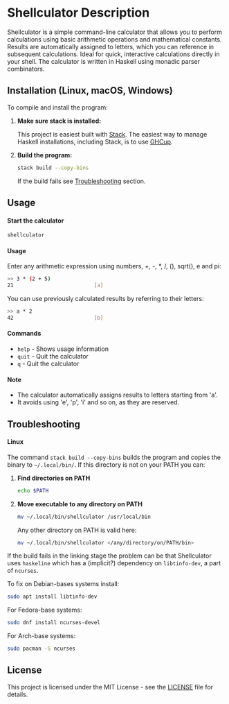 # Shellculator Description
Shellculator is a simple command-line calculator that allows you to perform calculations using basic arithmetic operations and mathematical constants. Results are automatically assigned to letters, which you can reference in subsequent calculations. Ideal for quick, interactive calculations directly in your shell. The calculator is written in Haskell using monadic parser combinators.

## Installation (Linux, macOS, Windows)

To compile and install the program:

1. **Make sure stack is installed:**

    This project is easiest built with [Stack](https://docs.haskellstack.org/en/stable/).
    The easiest way to manage Haskell installations, including Stack, is to use [GHCup](https://www.haskell.org/ghcup/).

2. **Build the program:**

    ```sh
    stack build --copy-bins
    ```
    
    If the build fails see [Troubleshooting](#troubleshooting) section.

## Usage

#### Start the calculator

```sh
shellculator
```

#### Usage

Enter any arithmetic expression using numbers, +, -, *, /, (), sqrt(), e and pi:
```sh
>> 3 * (2 + 5)
21                          [a]
```

You can use previously calculated results by referring to their letters:
```sh
>> a * 2
42                          [b]
```

#### Commands
- `help`  - Shows usage information
- `quit`  - Quit the calculator
- `q`     - Quit the calculator

#### Note
- The calculator automatically assigns results to letters starting from 'a'.
- It avoids using 'e', 'p', 'i' and so on, as they are reserved.


## Troubleshooting

#### Linux

The command `stack build --copy-bins` builds the program and copies the binary to `~/.local/bin/`.
If this directory is not on your PATH you can:
    
1. **Find directories on PATH**

    ```sh
    echo $PATH
    ```

2. **Move executable to any directory on PATH**

    ```sh
    mv ~/.local/bin/shellculator /usr/local/bin

    ```

    Any other directory on PATH is valid here:

    ```sh
    mv ~/.local/bin/shellculator </any/directory/on/PATH/bin>
    ```

If the build fails in the linking stage the problem can be that Shellculator uses `haskeline` which has a (implicit?) dependency on `libtinfo-dev`, a part of `ncurses`.

To fix on Debian-bases systems install:
```sh
sudo apt install libtinfo-dev
```

For Fedora-base systems:
```sh
sudo dnf install ncurses-devel
```

For Arch-base systems:
```sh
sudo pacman -S ncurses
```

## License

This project is licensed under the MIT License - see the [LICENSE](LICENSE) file for details.